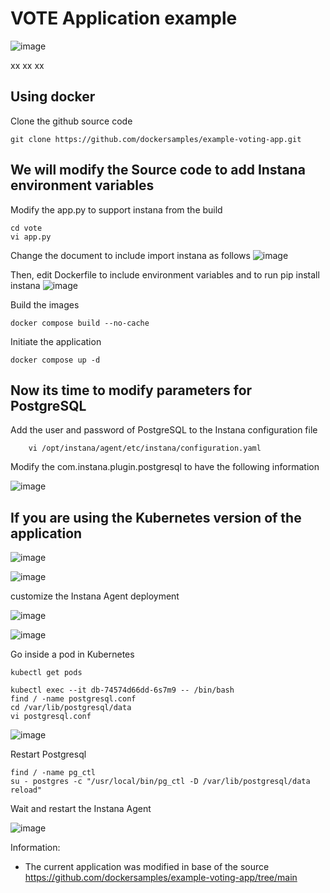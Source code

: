 VOTE Application example
=

![image](https://github.com/user-attachments/assets/f6b6c1e7-3344-4ac0-9d2c-afcd8670ef90)

xx
xx
xx


Using docker
-


Clone the github source code

    git clone https://github.com/dockersamples/example-voting-app.git

We will modify the Source code to add Instana environment variables
-

Modify the app.py to support instana from the build

    cd vote
    vi app.py

Change the document to include import instana as follows
 ![image](https://github.com/user-attachments/assets/c8b83a1e-99d5-4dd1-aea0-bf581081464f)
   
Then, edit Dockerfile to include environment variables and to run pip install instana
![image](https://github.com/user-attachments/assets/e54ba21e-0d5a-4127-81b6-e9434138309f)


Build the images

    docker compose build --no-cache

Initiate the application

    docker compose up -d
    
Now its time to modify parameters for PostgreSQL
-

Add the user and password of PostgreSQL to the Instana configuration file

        vi /opt/instana/agent/etc/instana/configuration.yaml

Modify the com.instana.plugin.postgresql to have the following information

![image](https://github.com/user-attachments/assets/2e860495-4f0d-43e1-a0e5-c6a8b1863202)







If you are using the Kubernetes version of the application
-


![image](https://github.com/user-attachments/assets/7f9ce5f2-d7e0-465b-860b-c78ad9453b8c)



![image](https://github.com/user-attachments/assets/b362fcf8-f431-42ae-b8b9-fe47eb5a232b)

customize the Instana Agent deployment

![image](https://github.com/user-attachments/assets/49814c57-bf3b-47bd-81ae-7c87418b588c)



![image](https://github.com/user-attachments/assets/147bc478-3576-41c4-bced-de71b0b010f8)

Go inside a pod in Kubernetes

    kubectl get pods

    kubectl exec --it db-74574d66dd-6s7m9 -- /bin/bash
    find / -name postgresql.conf
    cd /var/lib/postgresql/data
    vi postgresql.conf

![image](https://github.com/user-attachments/assets/72ce456e-9d77-44ad-b031-fbd0d84b9443)

Restart Postgresql

    find / -name pg_ctl
    su - postgres -c "/usr/local/bin/pg_ctl -D /var/lib/postgresql/data reload"

Wait and restart the Instana Agent

![image](https://github.com/user-attachments/assets/9fa6db36-7457-421d-a220-dcd1846602f1)

    

Information:

- The current application was modified in base of the source https://github.com/dockersamples/example-voting-app/tree/main 
